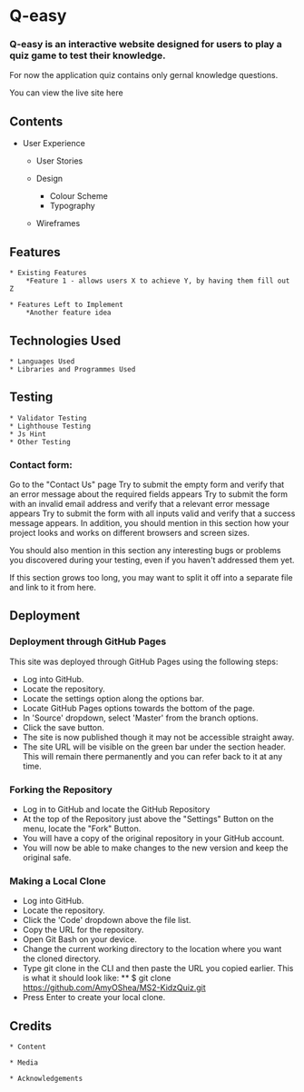 # Q-easy
### Q-easy is an interactive website designed for users to play a quiz game to test their knowledge.
For now the application quiz contains only gernal knowledge questions.

You can view the live site here 

## Contents

* User Experience
    * User Stories

    * Design
        * Colour Scheme
        * Typography

    * Wireframes

## Features
    * Existing Features
        *Feature 1 - allows users X to achieve Y, by having them fill out Z

    * Features Left to Implement
        *Another feature idea

## Technologies Used
    * Languages Used
    * Libraries and Programmes Used

## Testing
    * Validator Testing
    * Lighthouse Testing
    * Js Hint
    * Other Testing

### Contact form:
Go to the "Contact Us" page
Try to submit the empty form and verify that an error message about the required fields appears
Try to submit the form with an invalid email address and verify that a relevant error message appears
Try to submit the form with all inputs valid and verify that a success message appears.
In addition, you should mention in this section how your project looks and works on different browsers and screen sizes.

You should also mention in this section any interesting bugs or problems you discovered during your testing, even if you haven't addressed them yet.

If this section grows too long, you may want to split it off into a separate file and link to it from here.

## Deployment
### Deployment through GitHub Pages

This site was deployed through GitHub Pages using the following steps:

* Log into GitHub.
* Locate the repository.
* Locate the settings option along the options bar.
* Locate GitHub Pages options towards the bottom of the page.
* In 'Source' dropdown, select 'Master' from the branch options.
* Click the save button.
* The site is now published though it may not be accessible straight away.
* The site URL will be visible on the green bar under the section header. This will remain there permanently and you can refer back to it at any time.

### Forking the Repository
* Log in to GitHub and locate the GitHub Repository
* At the top of the Repository just above the "Settings" Button on the menu, locate the "Fork" Button.
* You will have a copy of the original repository in your GitHub account.
* You will now be able to make changes to the new version and keep the original safe.

### Making a Local Clone
* Log into GitHub.
* Locate the repository.
* Click the 'Code' dropdown above the file list.
* Copy the URL for the repository.
* Open Git Bash on your device.
* Change the current working directory to the location where you want the cloned directory.
* Type git clone in the CLI and then paste the URL you copied earlier. This is what it should look like:
   ** $ git clone https://github.com/AmyOShea/MS2-KidzQuiz.git
* Press Enter to create your local clone.
## Credits
    * Content

    * Media

    * Acknowledgements
